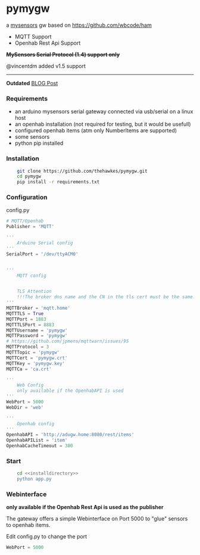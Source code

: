 pymygw
======

a [mysensors](http://www.mysensors.org/) gw based on https://github.com/wbcode/ham

- MQTT Support
- Openhab Rest Api Support

~~**MySensors Serial Protocol (1.4) support only**~~
  
@vincentdm added v1.5 support

     
*****
     

 
 
**Outdated** [BLOG Post](http://www.the-hawkes.de/pymygw-a-simple-mysensors-gateway.html)

### Requirements

- an arduino mysensors serial gateway connected via usb/serial on a linux host
- an openhab installation (not required for testing, but it would be usefull)
 - configured openhab items (atm only NumberItems are supported)
- some sensors
- python pip installed


### Installation

```bash
    git clone https://github.com/thehawkes/pymygw.git
    cd pymygw
    pip install -r requirements.txt

```

### Configuration

config.py
```python
# MQTT/Openhab
Publisher = 'MQTT'

'''
    Arduino Serial config
'''
SerialPort = '/dev/ttyACM0'


'''
    MQTT config


    TLS Attention
    !!!The broker dns name and the CN in the tls cert must be the same!!!
'''
MQTTBroker = 'mqtt.home'
MQTTTLS = True
MQTTPort = 1883
MQTTTLSPort = 8883
MQTTUsername = 'pymygw'
MQTTPassword = 'pymygw'
# https://github.com/jpmens/mqttwarn/issues/95
MQTTProtocol = 3
MQTTTopic = 'pymygw'
MQTTCert = 'pymygw.crt'
MQTTKey = 'pymygw.key'
MQTTCa = 'ca.crt'

'''
    Web Config
    only available if the OpenhabAPI is used
'''
WebPort = 5000
WebDir = 'web'

'''
    Openhab config
'''
OpenhabAPI = 'http://adugw.home:8080/rest/items'
OpenhabAPIList = 'item'
OpenhabCacheTimeout = 300

```

### Start

```bash
    cd <<installdirectory>>
    python app.py
```

### Webinterface
**only available if the Openhab Rest Api is used as the publisher**

The gateway offers a simple Webinterface on Port 5000 to "glue" sensors to openhab items.

Edit config.py to change the port
```python
WebPort = 5000
```


